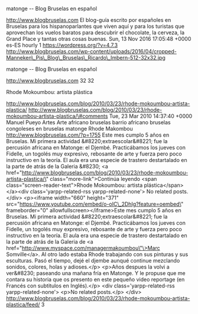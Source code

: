 matonge -- Blog Bruselas en español

http://www.blogbruselas.com El blog-guía escrito por españoles en
Bruselas para los hispanoparlantes que viven aquí y para los turistas
que aprovechan los vuelos baratos para descubrir el chocolate, la
cerveza, la Grand Place y tantas otras cosas buenas. Sun, 13 Nov 2016
17:05:48 +0000 es-ES hourly 1 https://wordpress.org/?v=4.7.3
http://www.blogbruselas.com/wp-content/uploads/2016/04/cropped-Manneken\_Pis\_Blog\_Bruselas\_Ricardo\_Imbern-512-32x32.jpg

matonge -- Blog Bruselas en español

http://www.blogbruselas.com 32 32

Rhode Mokoumbou: artista plástica

http://www.blogbruselas.com/blog/2010/03/23/rhode-mokoumbou-artista-plastica/
http://www.blogbruselas.com/blog/2010/03/23/rhode-mokoumbou-artista-plastica/\#comments
Tue, 23 Mar 2010 14:37:40 +0000 Manuel Pueyo Artes Arte africano
bruselas barrio africano bruselas congoleses en bruselas matonge Rhode
Makombou http://www.blogbruselas.com/?p=1755 Este mes cumplo 5 años en
Bruselas. Mi primera actividad &\#8220;extraescolar&\#8221; fue la
percusión africana en Matonge: el Djembé. Practicábamos los jueves con
Fidelle, un togolés muy expresivo, rebosante de arte y fuerza pero poco
instructivo en la teoría. El aula era una especie de trastero
destartalado en la parte de atrás de la Galeria &\#8230; \<a
href=\"http://www.blogbruselas.com/blog/2010/03/23/rhode-mokoumbou-artista-plastica/\"
class=\"more-link\"\>Continúa leyendo \<span
class=\"screen-reader-text\"\>Rhode Mokoumbou: artista
plástica\</span\>\</a\>\<div class=\'yarpp-related-rss
yarpp-related-none\'\> No related posts. \</div\> \<p\>\<iframe
width=\"660\" height=\"371\"
src=\"https://www.youtube.com/embed/o-oIC\_2DhIg?feature=oembed\"
frameborder=\"0\" allowfullscreen\>\</iframe\>Este mes cumplo 5 años en
Bruselas. Mi primera actividad &\#8220;extraescolar&\#8221; fue la
percusión africana en Matonge: el Djembé. Practicábamos los jueves con
Fidelle, un togolés muy expresivo, rebosante de arte y fuerza pero poco
instructivo en la teoría. El aula era una especie de trastero
destartalado en la parte de atrás de la Galeria de \<a
href=\"http://www.myspace.com/managermakoumbou\"\>Marc Somville\</a\>.
Al otro lado estaba Rhode trabajando con sus pinturas y sus esculturas.
Pasó el tiempo, dejé el djembe aunqué continue mezclando sonidos,
colores, holas y adioses.\</p\> \<p\>Años despues la volvi a ver&\#8230;
paseando una mañana fría en Matonge. Y le propuse que me contara su
historia que os presento en este pequeño video reportage (en Francés con
subtitulos en Inglés).\</p\> \<div class=\'yarpp-related-rss
yarpp-related-none\'\> \<p\>No related posts.\</p\> \</div\>
http://www.blogbruselas.com/blog/2010/03/23/rhode-mokoumbou-artista-plastica/feed/
3
